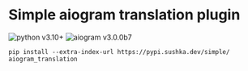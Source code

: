 # Simple aiogram translation plugin

![python v3.10+](https://img.shields.io/badge/python-v3.10%2B-blue?style=flat-square&logo=Python)
![aiogram v3.0.0b7](https://img.shields.io/badge/aiogram-v3.0.0b7-green?style=flat-square&logo=telegram)

```shell
pip install --extra-index-url https://pypi.sushka.dev/simple/ aiogram_translation 
```
